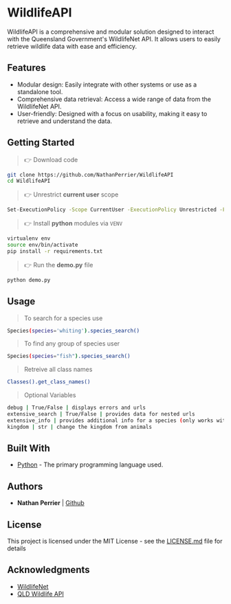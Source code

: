 # WildlifeAPI

WildlifeAPI is a comprehensive and modular solution designed to interact with the Queensland Government's WildlifeNet API. It allows users to easily retrieve wildlife data with ease and efficiency.

## Features

- Modular design: Easily integrate with other systems or use as a standalone tool.
- Comprehensive data retrieval: Access a wide range of data from the WildlifeNet API.
- User-friendly: Designed with a focus on usability, making it easy to retrieve and understand the data.

## Getting Started

> 👉 Download code

```bash
git clone https://github.com/NathanPerrier/WildlifeAPI
cd WildlifeAPI
```

> 👉 Unrestrict **current user** scope   

```bash
Set-ExecutionPolicy -Scope CurrentUser -ExecutionPolicy Unrestricted -Force;
```

> 👉 Install **python** modules via `VENV`  

```bash
virtualenv env
source env/bin/activate
pip install -r requirements.txt
```

> 👉 Run the **demo.py** file  

```bash
python demo.py
```

## Usage

> To search for a species use

```bash
Species(species='whiting').species_search()
```

> To find any group of species user

```bash
Species(species="fish").species_search()
```

> Retreive all class names

```bash
Classes().get_class_names()
```

> Optional Variables

```bash
debug | True/False | displays errors and urls
extensive_search | True/False | provides data for nested urls
extensive_info | provides additional info for a species (only works with species)
kingdom | str | change the kingdom from animals
```

## Built With

* [Python](https://www.python.org/) - The primary programming language used.

## Authors

* **Nathan Perrier** | [Github](https://github.com/NathanPerrier)

## License

This project is licensed under the MIT License - see the [LICENSE.md](LICENSE.md) file for details

## Acknowledgments

- [WildlifeNet](https://www.qld.gov.au/environment/plants-animals/species-information/wildnet)
- [QLD Wildlife API](https://www.data.qld.gov.au/dataset/qld-wildlife-data-api)
